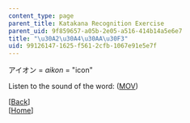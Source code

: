 ```yaml
---
content_type: page
parent_title: Katakana Recognition Exercise
parent_uid: 9f859657-a05b-2e05-a516-414b14a5e6e7
title: "\u30A2\u30A4\u30AA\u30F3"
uid: 99126147-1625-f561-2cfb-1067e91e5e7f
---
```


アイオン = _aikon_ = "icon"

Listen to the sound of the word: ([MOV](http://www.archive.org/download/MITRES21F.01S10_KATAKANA_EXERCISES/word2.mov))

  
\[[Back](/resources/res-21g-01-kana-spring-2010/katakana/katakana-recognition-exercise)\]  
\[[Home](/resources/res-21g-01-kana-spring-2010/katakana)\]
